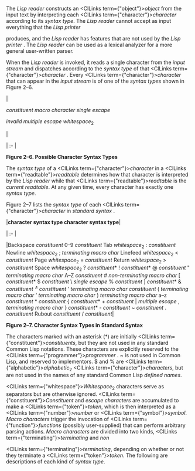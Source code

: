  



The *Lisp reader* constructs an <ClLinks  term={"object"}><i>object</i></ClLinks> from the input text by interpreting each <ClLinks  term={"character"}><i>character</i></ClLinks> according to its *syntax type*. The *Lisp reader* cannot accept as input everything that the *Lisp printer*  







produces, and the *Lisp reader* has features that are not used by the *Lisp printer* . The *Lisp reader* can be used as a lexical analyzer for a more general user-written parser. 



When the *Lisp reader* is invoked, it reads a single character from the *input stream* and dispatches according to the *syntax type* of that <ClLinks  term={"character"}><i>character</i></ClLinks> . Every <ClLinks  term={"character"}><i>character</i></ClLinks> that can appear in the *input stream* is of one of the *syntax types* shown in Figure 2–6. 



|<p>*constituent macro character single escape* </p><p>*invalid multiple escape whitespace*<sub>2</sub></p>|

| :- |





**Figure 2–6. Possible Character Syntax Types** 



The *syntax type* of a <ClLinks  term={"character"}><i>character</i></ClLinks> in a <ClLinks  term={"readtable"}><i>readtable</i></ClLinks> determines how that character is interpreted by the *Lisp reader* while that <ClLinks  term={"readtable"}><i>readtable</i></ClLinks> is the *current readtable*. At any given time, every character has exactly one *syntax type*. 



Figure 2–7 lists the *syntax type* of each <ClLinks  term={"character"}><i>character</i></ClLinks> in *standard syntax* . 



|**character syntax type character syntax type**|

| :- |

|Backspace <i>constituent</i> 0–9 <i>constituent</i> Tab <i>whitespace</i><sub>2</sub> : <i>constituent</i> Newline <i>whitespace</i><sub>2</sub> ; <i>terminating macro char</i> Linefeed <i>whitespace</i><sub>2</sub> &lt; <i>constituent</i> Page <i>whitespace</i><sub>2</sub> = <i>constituent</i> Return <i>whitespace</i><sub>2</sub> &gt; <i>constituent</i> Space <i>whitespace</i><sub>2</sub> ? <i>constituent</i>* ! <i>constituent</i>* @ <i>constituent</i> " <i>terminating macro char</i> A–Z <i>constituent</i> # <i>non-terminating macro char</i> [ <i>constituent</i>* $ <i>constituent</i> \ <i>single escape</i> % <i>constituent</i> ] <i>constituent</i>* &amp; <i>constituent <sup>∧</sup> constituent</i> ’ <i>terminating macro char constituent</i> ( <i>terminating macro char</i> ‘ <i>terminating macro char</i> ) <i>terminating macro char</i> a–z <i>constituent</i> * <i>constituent</i> \{ <i>constituent</i>* + <i>constituent</i> | <i>multiple escape</i> , <i>terminating macro char</i> \} <i>constituent</i>* - <i>constituent</i> &#126; <i>constituent</i> . <i>constituent</i> Rubout <i>constituent</i> / <i>constituent</i>|





**Figure 2–7. Character Syntax Types in Standard Syntax**  







The characters marked with an asterisk (\*) are initially <ClLinks  term={"constituent"}><i>constituents</i></ClLinks>, but they are not used in any standard Common Lisp notations. These characters are explicitly reserved to the <ClLinks  term={"programmer"}><i>programmer</i></ClLinks> . &#126; is not used in Common Lisp, and reserved to implementors. $ and % are <ClLinks  term={"alphabetic"}><i>alphabetic</i></ClLinks><sub>2</sub> <ClLinks  term={"character"}><i>characters</i></ClLinks>, but are not used in the names of any standard Common Lisp *defined names*. 



<ClLinks  term={"whitespace"}><i>Whitespace</i></ClLinks><sub>2</sub> characters serve as separators but are otherwise ignored. <ClLinks  term={"constituent"}><i>Constituent</i></ClLinks> and *escape characters* are accumulated to make a <ClLinks  term={"token"}><i>token</i></ClLinks>, which is then interpreted as a <ClLinks  term={"number"}><i>number</i></ClLinks> or <ClLinks  term={"symbol"}><i>symbol</i></ClLinks>. *Macro characters* trigger the invocation of <ClLinks  term={"function"}><i>functions</i></ClLinks> (possibly user-supplied) that can perform arbitrary parsing actions. *Macro characters* are divided into two kinds, <ClLinks  term={"terminating"}><i>terminating</i></ClLinks> and *non* 



<ClLinks  term={"terminating"}><i>terminating</i></ClLinks>, depending on whether or not they terminate a <ClLinks  term={"token"}><i>token</i></ClLinks>. The following are descriptions of each kind of *syntax type*. 



